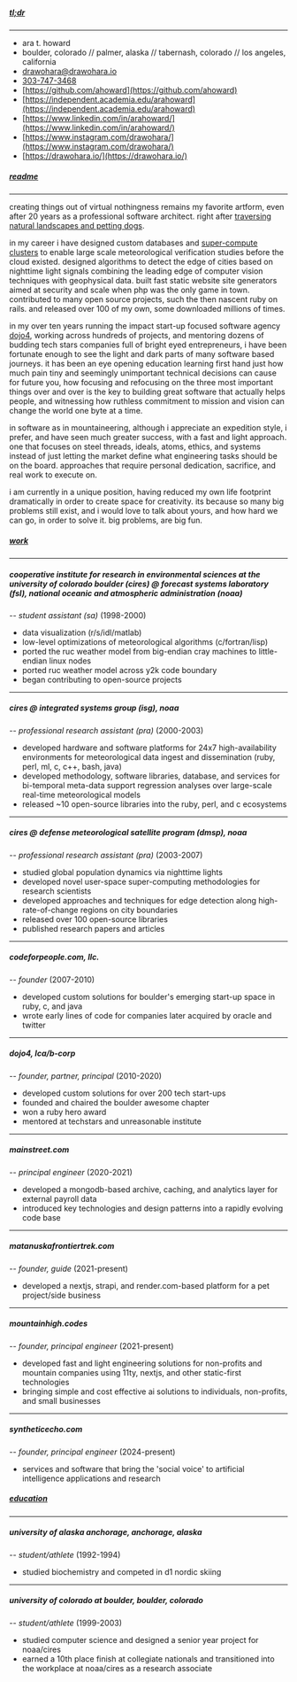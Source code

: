##### [tl;dr](#tl;dr)

---------------------
* ara t. howard
* boulder, colorado // palmer, alaska // tabernash, colorado // los angeles, california
* [drawohara@drawohara.io](mailto:drawohara@drawohara.io)
* [303-747-3468](tel:303-747-3468)
* [https://github.com/ahoward](https://github.com/ahoward)
* [https://independent.academia.edu/arahoward](https://independent.academia.edu/arahoward)
* [https://www.linkedin.com/in/arahoward/](https://www.linkedin.com/in/arahoward/)
* [https://www.instagram.com/drawohara/](https://www.instagram.com/drawohara/)
* [https://drawohara.io/](https://drawohara.io/)

##### [readme](#readme)

-----------------------
creating things out of virtual nothingness remains my favorite artform, even after 20 years as a professional software architect. right after [traversing natural landscapes and petting dogs](https://photos.app.goo.gl/FwwxEygH55JnQR8n8).

in my career i have designed custom databases and [super-compute clusters](https://www.linuxjournal.com/article/7922) to enable large scale meteorological verification studies before the cloud existed. designed algorithms to detect the edge of cities based on nighttime light signals combining the leading edge of computer vision techniques with geophysical data. built fast static website site generators aimed at security and scale when php was the only game in town. contributed to many open source projects, such the then nascent ruby on rails. and released over 100 of my own, some downloaded millions of times.

in my over ten years running the impact start-up focused software agency [dojo4](https://dojo4.com), working across hundreds of projects, and mentoring dozens of budding tech stars companies full of bright eyed entrepreneurs, i have been fortunate enough to see the light and dark parts of many software based journeys. it has been an eye opening education learning first hand just how much pain tiny and seemingly unimportant technical decisions can cause for future you, how focusing and refocusing on the three most important things over and over is the key to building great software that actually helps people, and witnessing how ruthless commitment to mission and vision can change the world one byte at a time.

in software as in mountaineering, although i appreciate an expedition style, i prefer, and have seen much greater success, with a fast and light approach. one that focuses on steel threads, ideals, atoms, ethics, and systems instead of just letting the market define what engineering tasks should be on the board. approaches that require personal dedication, sacrifice, and real work to execute on.

i am currently in a unique position, having reduced my own life footprint dramatically in order to create space for creativity. its because so many big problems still exist, and i would love to talk about yours, and how hard we can go, in order to solve it.  big problems, are big fun.

##### [work](#work)

-------------------
##### cooperative institute for research in environmental sciences at the university of colorado boulder (cires) @ forecast systems laboratory (fsl), national oceanic and atmospheric administration (noaa)
-- _student assistant (sa)_ (1998-2000)

* data visualization (r/s/idl/matlab)
* low-level optimizations of meteorological algorithms (c/fortran/lisp)
* ported the ruc weather model from big-endian cray machines to little-endian linux nodes
* ported ruc weather model across y2k code boundary
* began contributing to open-source projects


-------------------
##### cires @ integrated systems group (isg), noaa
-- _professional research assistant (pra)_ (2000-2003)

* developed hardware and software platforms for 24x7 high-availability environments for meteorological data ingest and dissemination (ruby, perl, ml, c, c++, bash, java)
* developed methodology, software libraries, database, and services for bi-temporal meta-data support regression analyses over large-scale real-time meteorological models
* released ~10 open-source libraries into the ruby, perl, and c ecosystems


-------------------
##### cires @ defense meteorological satellite program (dmsp), noaa
-- _professional research assistant (pra)_ (2003-2007)

* studied global population dynamics via nighttime lights
* developed novel user-space super-computing methodologies for research scientists
* developed approaches and techniques for edge detection along high-rate-of-change regions on city boundaries
* released over 100 open-source libraries
* published research papers and articles


-------------------
##### codeforpeople.com, llc.
-- _founder_ (2007-2010)

* developed custom solutions for boulder's emerging start-up space in ruby, c, and java
* wrote early lines of code for companies later acquired by oracle and twitter


-------------------
##### dojo4, lca/b-corp
-- _founder, partner, principal_ (2010-2020)

* developed custom solutions for over 200 tech start-ups
* founded and chaired the boulder awesome chapter
* won a ruby hero award
* mentored at techstars and unreasonable institute


-------------------
##### mainstreet.com
-- _principal engineer_ (2020-2021)

* developed a mongodb-based archive, caching, and analytics layer for external payroll data
* introduced key technologies and design patterns into a rapidly evolving code base


-------------------
##### matanuskafrontiertrek.com
-- _founder, guide_ (2021-present)

* developed a nextjs, strapi, and render.com-based platform for a pet project/side business


-------------------
##### mountainhigh.codes
-- _founder, principal engineer_ (2021-present)

* developed fast and light engineering solutions for non-profits and mountain companies using 11ty, nextjs, and other static-first technologies
* bringing simple and cost effective ai solutions to individuals, non-profits, and small businesses


-------------------
##### syntheticecho.com
-- _founder, principal engineer_ (2024-present)

* services and software that bring the 'social voice' to artificial intelligence applications and research


##### [education](#education)

-----------------------------
##### university of alaska anchorage, anchorage, alaska
-- _student/athlete_ (1992-1994)

* studied biochemistry and competed in d1 nordic skiing


-----------------------------
##### university of colorado at boulder, boulder, colorado
-- _student/athlete_ (1999-2003)

* studied computer science and designed a senior year project for noaa/cires
* earned a 10th place finish at collegiate nationals and transitioned into the workplace at noaa/cires as a research associate
